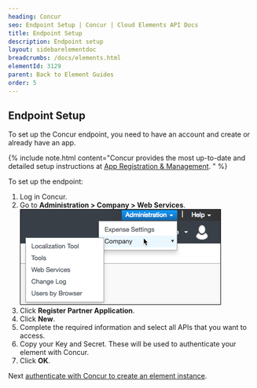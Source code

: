 ```yaml
---
heading: Concur
seo: Endpoint Setup | Concur | Cloud Elements API Docs
title: Endpoint Setup
description: Endpoint setup
layout: sidebarelementdoc
breadcrumbs: /docs/elements.html
elementId: 3129
parent: Back to Element Guides
order: 5
---
```


## Endpoint Setup

To set up the Concur endpoint, you need to have an account and create or already have an app.

{% include note.html content="Concur provides the most up-to-date and detailed setup instructions at <a href=https://developer.concur.com/manage-apps/partner-applications.html>App Registration & Management</a>. " %}

To set up the endpoint:

1. Log in Concur.
2. Go to __Administration > Company > Web Services__.
![Concur SETTINGS](img/Settings.png)
3. Click  __Register Partner Application__.
4. Click __New__.
5. Complete the required information and select all APIs that you want to access.
5. Copy your Key and Secret. These will be used to authenticate your element with Concur.
6. Click __OK__.

Next [authenticate with Concur to create an element instance](concur-create-instance.html).
